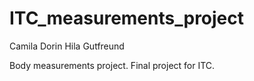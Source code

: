 # ITC_measurements_project
Camila Dorin
Hila Gutfreund

Body measurements project.
Final project for ITC.
